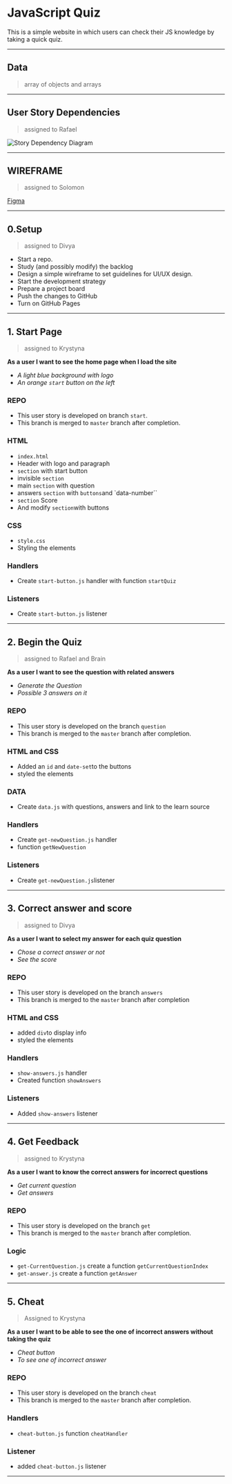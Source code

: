# JavaScript Quiz

This is a simple website in which users can check their JS knowledge by taking a quick quiz.

---

## Data

> array of objects and arrays

---

## User Story Dependencies

> assigned to Rafael

![Story Dependency Diagram](../public/users-dependencies.png)

---

## WIREFRAME

> assigned to Solomon

[Figma](https://www.figma.com/file/bObNttW6nQbIW5lMRU66y1/Untitled?node-id=1%3A5)

---

## 0.Setup

> assigned to Divya

- Start a repo.
- Study (and possibly modify) the backlog
- Design a simple wireframe to set guidelines for UI/UX design.
- Start the development strategy
- Prepare a project board
- Push the changes to GitHub
- Turn on GitHub Pages

---

## 1. Start Page

> assigned to Krystyna

**As a user I want to see the home page when I load the site**

- _A light blue background with logo_
- _An orange `start` button on the left_

### REPO

- This user story is developed on branch `start`.
- This branch is merged to `master` branch after completion.

### HTML

- `index.html`
- Header with logo and paragraph
- `section` with start button 
- invisible `section`
- main `section` with question
- answers `section` with `buttons`and `data-number``
- `section` Score 
- And modify `section`with buttons

### CSS

- `style.css`
- Styling the elements

### Handlers

- Create `start-button.js` handler with  function `startQuiz`

### Listeners

- Create `start-button.js` listener 

---

## 2. Begin the Quiz

> assigned to Rafael and Brain

**As a user I want to see the  question with related answers**

- _Generate the Question_
- _Possible 3 answers on it_

### REPO

- This user story is developed on the branch `question`
- This branch is merged to the `master` branch after completion.

### HTML and CSS

- Added an `id` and `date-set`to the buttons 
- styled the elements

### DATA

- Create `data.js` with questions, answers and link to the learn source 


### Handlers

- Create `get-newQuestion.js` handler
- function `getNewQuestion`

### Listeners

- Create `get-newQuestion.js`listener

---

## 3. Correct answer and score

> assigned to Divya

**As a user I want to select my answer for each quiz question**

- _Chose a correct answer or not_
- _See the score_


### REPO

- This user story is developed on the branch `answers`
- This branch is merged to the `master` branch after completion

### HTML and CSS

- added `div`to display info 
- styled the elements

### Handlers 

- `show-answers.js` handler
- Created function `showAnswers`

### Listeners

- Added `show-answers` listener 

---


## 4. Get Feedback

> assigned to Krystyna 

**As a user I want to know the correct answers for incorrect questions**

- _Get current question_
- _Get answers_

### REPO

- This user story is developed on the branch `get`
- This branch is merged to the `master` branch after completion.

### Logic

- `get-CurrentQuestion.js` create a function `getCurrentQuestionIndex`
- `get-answer.js` create a function `getAnswer`

---

## 5. Cheat

> Assigned to Krystyna

**As a user I want to be able to see the one of incorrect answers without taking the quiz**

- _Cheat button_
- _To see one of incorrect answer_


### REPO

- This user story is developed on the branch `cheat`
- This branch is merged to the `master` branch after completion.

### Handlers

- `cheat-button.js` function `cheatHandler`

### Listener

- added `cheat-button.js` listener


---
